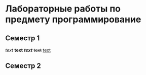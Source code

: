 # Лабораторные работы по предмету программирование
## Семестр 1
*text*
**text**
***text***
~~text~~
<ins>text<ins>

## Семестр 2

